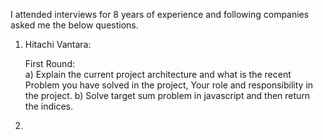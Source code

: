 I attended interviews for 8 years of experience and following companies asked me the below questions.

1) Hitachi Vantara:
   
   First Round:  
   a) Explain the current project architecture and what is the recent Problem you have solved in the project, Your role and responsibility in the project.
   b) Solve target sum problem in javascript and then return the indices.

2) 
